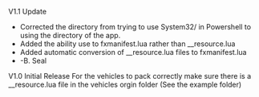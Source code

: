 V1.1 Update
- Corrected the directory from trying to use System32/ in Powershell to using the directory of the app. 
- Added the ability use to fxmanifest.lua rather than __resource.lua
- Added automatic conversion of __resource.lua files to fxmanifest.lua
- -B. Seal



V1.0 Initial Release
For the vehicles to pack correctly make sure there is a __resource.lua file in the vehicles orgin folder (See the example folder)
